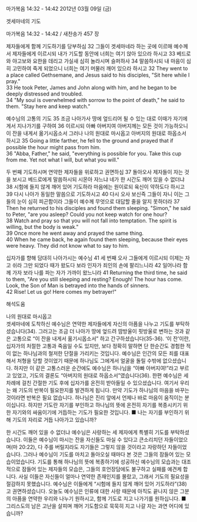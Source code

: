 마가복음 14:32 - 14:42 
2012년 03월 09일 (금)

겟세마네의 기도



마가복음 14:32 - 14:42 / 새찬송가 457 장


제자들에게 함께 기도하기를 당부하심
32 그들이 겟세마네라 하는 곳에 이르매 예수께서 제자들에게 이르시되 내가 기도할 동안에 너희는 여기 앉아 있으라 하시고 33 베드로와 야고보와 요한을 데리고 가실새 심히 놀라시며 슬퍼하사 34 말씀하시되 내 마음이 심히 고민하여 죽게 되었으니 너희는 여기 머물러 깨어 있으라 하시고
32 They went to a place called Gethsemane, and Jesus said to his disciples, "Sit here while I pray."   
33 He took Peter, James and John along with him, and he began to be deeply distressed and troubled.   
34 "My soul is overwhelmed with sorrow to the point of death," he said to them. "Stay here and keep watch."   

예수님의 고통의 기도
35 조금 나아가사 땅에 엎드리어 될 수 있는 대로 이때가 자기에게서 지나가기를 구하여 36 이르시되 아빠 아버지여 아버지께는 모든 것이 가능하오니 이 잔을 내게서 옮기시옵소서 그러나 나의 원대로 마시옵고 아버지의 원대로 하옵소서 하시고
35 Going a little farther, he fell to the ground and prayed that if possible the hour might pass from him.   
36 "Abba, Father," he said, "everything is possible for you. Take this cup from me. Yet not what I will, but what you will."   

두 번째 기도하시며 연약한 제자들을 위로하고 권면하심
37 돌아오사 제자들이 자는 것을 보시고 베드로에게 말씀하시되 시몬아 자느냐 네가 한 시간도 깨어 있을 수 없더냐 38 시험에 들지 않게 깨어 있어 기도하라 마음에는 원이로되 육신이 약하도다 하시고 39 다시 나아가 동일한 말씀으로 기도하시고 40 다시 오사 보신즉 그들이 자니 이는 그들의 눈이 심히 피곤함이라 그들이 예수께 무엇으로 대답할 줄을 알지 못하더라
37 Then he returned to his disciples and found them sleeping. "Simon," he said to Peter, "are you asleep? Could you not keep watch for one hour?   
38 Watch and pray so that you will not fall into temptation. The spirit is willing, but the body is weak."   
39 Once more he went away and prayed the same thing.   
40 When he came back, he again found them sleeping, because their eyes were heavy. They did not know what to say to him.   

십자가를 향해 담대히 나아가시는 예수님
41 세 번째 오사 그들에게 이르시되 이제는 자고 쉬라 그만 되었다 때가 왔도다 보라 인자가 죄인의 손에 팔리느니라 42 일어나라 함께 가자 보라 나를 파는 자가 가까이 왔느니라
41 Returning the third time, he said to them, "Are you still sleeping and resting? Enough! The hour has come. Look, the Son of Man is betrayed into the hands of sinners.   
42 Rise! Let us go! Here comes my betrayer!"

해석도움





나의 원대로 마시옵고  
겟세마네에 도착하신 예수님은 연약한 제자들에게 자신의 아픔을 나누고 기도를 부탁하셨습니다(34). 그러고는 조금 더 나아가 땅에 엎드려 땀방울이 핏방울로 변하는 것과 같은 고통으로 “이 잔을 내게서 옮기시옵소서” 하고 간구하셨습니다(35-36). ‘이 잔’이란, 십자가의 처절한 고통과 죽음일 수도 있지만, 보다 정확히 말하면 단 한순간도 경험한 적이 없는 하나님과의 철저한 단절을 가리키는 것입니다. 예수님은 인간의 모든 죄를 대표해서 처형을 당할 것이었기 때문에 하나님도 그에게서 얼굴을 돌릴 수밖에 없으셨습니다. 하지만 이 같은 고통스러운 순간에도 예수님은 하나님을 “아빠 아버지여!”라고 부르고 있었고, 기도의 결론도 “아버지의 원대로 하옵소서”였습니다(36). 한편 예수님은 세 차례에 걸친 간절한 기도 후에 십자가를 온전히 받아들일 수 있으셨습니다. 여기서 우리는 왜 기도의 반복이 필요한지를 발견하게 됩니다. 만약 기도가 하나님의 마음을 바꾸는 것이라면 반복은 필요 없습니다. 하나님은 진리 앞에서 언제나 바로 마음이 움직이는 분이십니다. 하지만 기도란 자기를 부인하고 하나님의 뜻에 온전히 자기를 복종시키기 위한 자기와의 싸움이기에 거듭하는 기도가 필요한 것입니다.
■ 나는 자기를 부인하기 위해 기도의 자리로 거듭 나아가고 있습니까?

한 시간도 깨어 있을 수 없더냐 
예수님은 사랑하는 세 제자에게 특별히 기도를 부탁하셨습니다. 이들은 예수님이 마시는 잔을 자신들도 마실 수 있다고 큰소리치던 자들이었으며(마 20:22), 다 주를 버릴지라도 자기들은 그렇지 않을 것이라고 자랑하던 자들이었습니다. 그러나 예수님이 기도를 마치고 돌아오실 때마다 본 것은 그들의 잠들어 있는 모습이었습니다. 기도를 통해 하나님의 뜻에 복종하기에 성공하신 예수님의 모습과는 대조적으로 잠들어 있는 제자들의 모습은, 그들의 호언장담에도 불구하고 실패를 예견케 합니다. 사실 이들은 자신들이 얼마나 연약한 존재인지를 몰랐고, 그래서 기도의 필요성을 절감하지 못했습니다. 예수님은 이들에게 “시험에 들지 않게 깨어 있어 기도하라”(38)고 권면하셨습니다. 오늘도 예수님은 인류에 대한 사랑 때문에 아직도 끝나지 않은 그분의 아픔을 연약한 우리와 나누기 원하시고, 함께 기도로 지고 나가기를 원하십니다.
■ 그리스도의 남은 고난을 살피며 깨어 기도함으로 묵묵히 지고 나갈 자는 과연 어디에 있습니까?